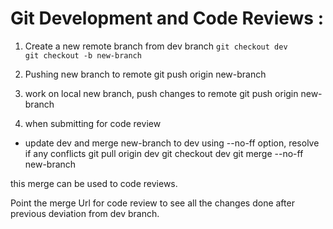 
# Git Development and Code Reviews :

1. Create a new remote branch from dev branch
<code>git checkout dev
git checkout -b new-branch</code>

2. Pushing new branch to remote
git push origin new-branch

3. work on local new branch, push changes to remote 
git push origin new-branch

4. when submitting for code review 
*  update dev and merge new-branch to dev using --no-ff option, resolve if any conflicts 
git pull origin dev
git checkout dev
git merge --no-ff  new-branch

this merge can be used to code reviews.

Point the merge Url for code review to see all the changes done after previous deviation from dev branch.
